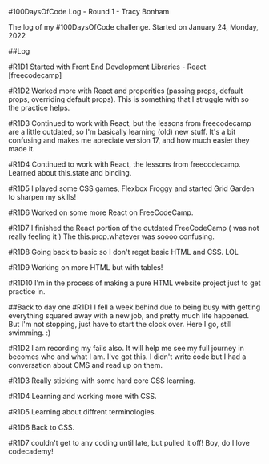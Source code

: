 #100DaysOfCode Log - Round 1 - Tracy Bonham

The log of my #100DaysOfCode challenge. Started on January 24, Monday, 2022

##Log


#R1D1
Started with Front End Development Libraries - React [freecodecamp]

#R1D2
Worked more with React and properities (passing props, default props, overriding default props). 
This is something that I struggle with so the practice helps.

#R1D3
Continued to work with React, but the lessons from freecodecamp are a little outdated, so I'm basically learning (old) new stuff. 
It's a bit confusing and makes me apreciate version 17, and how much easier they made it.

#R1D4
Continued to work with React, the lessons from freecodecamp. Learned about this.state and binding.

#R1D5
I played some CSS games, Flexbox Froggy and started Grid Garden to sharpen my skills!

#R1D6
Worked on some more React on FreeCodeCamp. 

#R1D7
I finished the React portion of the outdated FreeCodeCamp ( was not really feeling it ) The this.prop.whatever was soooo confusing.

#R1D8
Going back to basic so I don't reget basic HTML and CSS. LOL

#R1D9
Working on more HTML but with tables!


#R1D10
I'm in the process of making a pure HTML website project just to get practice in.

##Back to day one
#R1D1
I fell a week behind due to being busy with getting everything squared away with a new job, and pretty much life happened. But I'm not stopping, just have to start the clock over. Here I go, still swimming. :)

#R1D2
I am recording my fails also. It will help me see my full journey in becomes who and what I am. I've got this.
I didn't write code but I had a conversation about CMS and read up on them.

#R1D3
Really sticking with some hard core CSS learning.

#R1D4
Learning and working more with CSS.

#R1D5
Learning about diffrent terminologies.

#R1D6
Back to CSS.

#R1D7
couldn't get to any coding until late, but pulled it off! Boy, do I love codecademy!

